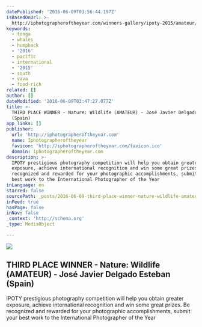 ```yaml
---
datePublished: '2016-06-09T03:56:44.197Z'
isBasedOnUrl: >-
  http://iphotographeroftheyear.com/winners-gallery/ipoty-2015/amateur/119/wildlife/show/bronze-award
keywords:
  - tonga
  - whales
  - humpback
  - '2016'
  - pacific
  - international
  - '2015'
  - south
  - vava
  - food-rich
related: []
author: []
dateModified: '2016-06-09T03:47:27.077Z'
title: >-
  THIRD PLACE WINNER - Nature: Wildlife (AMATEUR) - José Javier Delgado Esteban
  (Spain)
app_links: []
publisher:
  url: 'http://iphotographeroftheyear.com'
  name: Iphotographeroftheyear
  favicon: 'http://iphotographeroftheyear.com/favicon.ico'
  domain: iphotographeroftheyear.com
description: >-
  IPOTY prestigious photography competition will help you obtain greater
  exposure, achieve international recognition and win some great prizes. Be
  recognized and rewarded for your photographic accomplishments, submit your
  best work to the International Photographer of the Year
inLanguage: en
starred: false
sourcePath: _posts/2016-06-09-third-place-winner-nature-wildlife-amateur-jose-javie.md
inFeed: true
hasPage: false
inNav: false
_context: 'http://schema.org'
_type: MediaObject

---
```

<article style=""><img src="http://iphotographeroftheyear.com/upload/images/1456396885xu_m8eye_to_eye_contact_edit.jpg" /><h1>THIRD PLACE WINNER - Nature: Wildlife (AMATEUR) - José Javier Delgado Esteban (Spain)</h1><p>IPOTY prestigious photography competition will help you obtain greater exposure, achieve international recognition and win some great prizes. Be recognized and rewarded for your photographic accomplishments, submit your best work to the International Photographer of the Year</p></article>